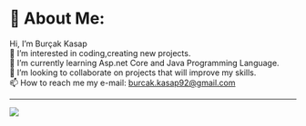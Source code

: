 # 💫 About Me:
Hi, I’m  Burçak Kasap<br>👀 I’m interested in coding,creating new projects.<br>🌱 I’m currently learning Asp.net Core and Java Programming Language. <br>💞️ I’m looking to collaborate on projects that will improve my skills.<br>📫 How to reach me my e-mail: burcak.kasap92@gmail.com


---
[![](https://visitcount.itsvg.in/api?id=coderbrc&icon=0&color=0)](https://visitcount.itsvg.in)
